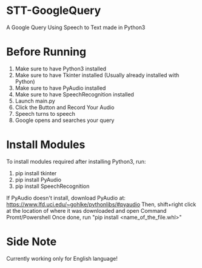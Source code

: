 # STT-GoogleQuery
A Google Query Using Speech to Text made in Python3

# Before Running
1. Make sure to have Python3 installed
2. Make sure to have Tkinter installed (Usually already installed with Python)
3. Make sure to have PyAudio installed
4. Make sure to have SpeechRecognition installed
5. Launch main.py
6. Click the Button and Record Your Audio
7. Speech turns to speech
8. Google opens and searches your query

# Install Modules
To install modules required after installing Python3, run:
1. pip install tkinter
2. pip install PyAudio
3. pip install SpeechRecognition

If PyAudio doesn't install, download PyAudio at: https://www.lfd.uci.edu/~gohlke/pythonlibs/#pyaudio
Then, shift+right click at the location of where it was downloaded and open Command Promt/Powershell
Once done, run "pip install <name_of_the_file.whl>"

# Side Note
Currently working only for English language!
